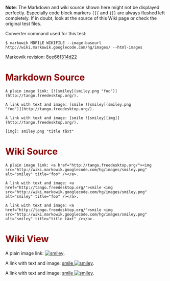 **Note**: The Markdown and wiki source shown here might not be displayed
perfectly. Especially code block markers `{{{` and `}}}` are always flushed
left completely. If in doubt, look at the source of this Wiki page or check the
original test files.

Converter command used for this test:

```
$ markowik MDFILE WIKIFILE --image-baseurl http://wiki.markowik.googlecode.com/hg/images/ --html-images
```

Markowik revision: [8ee66f314d22](http://code.google.com/p/markowik/source/browse/?r=8ee66f314d22)

# <font color='darkred'>Markdown Source</font> #

```
A plain image link: [![smiley](smiley.png "foo")](http://tango.freedesktop.org/).

A link with text and image: [smile ![smiley](smiley.png
"foo")](http://tango.freedesktop.org/).

A link with text and image: [smile ![smiley][img]](http://tango.freedesktop.org/).

[img]: smiley.png "title täxt"
```

# <font color='darkred'>Wiki Source</font> #

```
A plain image link: <a href="http://tango.freedesktop.org/"><img src="http://wiki.markowik.googlecode.com/hg/images/smiley.png" alt="smiley" title="foo" /></a>.

A link with text and image: <a href="http://tango.freedesktop.org/">smile <img src="http://wiki.markowik.googlecode.com/hg/images/smiley.png" alt="smiley" title="foo" /></a>.

A link with text and image: <a href="http://tango.freedesktop.org/">smile <img src="http://wiki.markowik.googlecode.com/hg/images/smiley.png" alt="smiley" title="title täxt" /></a>.
```

# <font color='darkred'>Wiki View</font> #

A plain image link: <a href='http://tango.freedesktop.org/'><img src='http://wiki.markowik.googlecode.com/hg/images/smiley.png' alt='smiley' title='foo' /></a>.

A link with text and image: <a href='http://tango.freedesktop.org/'>smile <img src='http://wiki.markowik.googlecode.com/hg/images/smiley.png' alt='smiley' title='foo' /></a>.

A link with text and image: <a href='http://tango.freedesktop.org/'>smile <img src='http://wiki.markowik.googlecode.com/hg/images/smiley.png' alt='smiley' title='title täxt' /></a>.